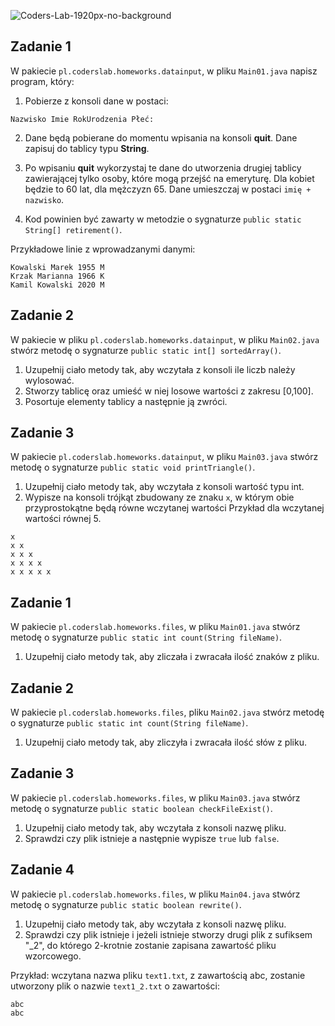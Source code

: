 ![Coders-Lab-1920px-no-background](https://user-images.githubusercontent.com/152855/73064373-5ed69780-3ea1-11ea-8a71-3d370a5e7dd8.png)


## Zadanie 1

W pakiecie `pl.coderslab.homeworks.datainput`, w pliku `Main01.java` napisz program, który:

1. Pobierze z konsoli dane w postaci:
```
Nazwisko Imie RokUrodzenia Płeć:
```
2. Dane będą pobierane do momentu wpisania na konsoli **quit**. Dane zapisuj do tablicy typu **String**.

3. Po wpisaniu **quit** wykorzystaj te dane do utworzenia drugiej tablicy zawierającej tylko osoby, które mogą przejść na emeryturę.
Dla kobiet będzie to 60 lat, dla mężczyzn 65.
Dane umieszczaj w postaci `imię + nazwisko`.

3. Kod powinien być zawarty w metodzie o sygnaturze
 `public static String[] retirement()`.

Przykładowe linie z wprowadzanymi danymi:

```
Kowalski Marek 1955 M
Krzak Marianna 1966 K
Kamil Kowalski 2020 M
```

## Zadanie 2

W pakiecie w pliku `pl.coderslab.homeworks.datainput`, w pliku `Main02.java` stwórz metodę o sygnaturze `public static int[] sortedArray()`.

1. Uzupełnij ciało metody tak, aby wczytała z konsoli ile liczb należy wylosować.
2. Stworzy tablicę oraz umieść w niej losowe wartości z zakresu [0,100].
3. Posortuje elementy tablicy a następnie ją zwróci.

## Zadanie 3

W pakiecie `pl.coderslab.homeworks.datainput`, w pliku `Main03.java` stwórz metodę o sygnaturze `public static void printTriangle()`.

1. Uzupełnij ciało metody tak, aby wczytała z konsoli wartość typu int.
2. Wypisze na konsoli trójkąt zbudowany ze znaku `x`, w którym obie przyprostokątne będą równe wczytanej wartości
Przykład dla wczytanej wartości równej 5.

````
x
x x
x x x
x x x x 
x x x x x
````
## Zadanie 1

W pakiecie `pl.coderslab.homeworks.files`, w pliku `Main01.java` stwórz metodę o sygnaturze `public static int count(String fileName)`.

1. Uzupełnij ciało metody tak, aby zliczała i zwracała ilość znaków z pliku.

## Zadanie 2

W pakiecie `pl.coderslab.homeworks.files`, pliku `Main02.java` stwórz metodę o sygnaturze `public static int count(String fileName)`.

1. Uzupełnij ciało metody tak, aby zliczyła i zwracała ilość słów z pliku.

## Zadanie 3

W pakiecie `pl.coderslab.homeworks.files`, w pliku `Main03.java` stwórz metodę o sygnaturze `public static boolean checkFileExist()`.

1. Uzupełnij ciało metody tak, aby wczytała z konsoli nazwę pliku.
2. Sprawdzi czy plik istnieje a następnie wypisze `true` lub `false`.

## Zadanie 4

W pakiecie `pl.coderslab.homeworks.files`, w pliku `Main04.java` stwórz metodę o sygnaturze `public static boolean rewrite()`.
1. Uzupełnij ciało metody tak, aby wczytała z konsoli  nazwę pliku.
2. Sprawdzi czy plik istnieje i jeżeli istnieje stworzy drugi plik z sufiksem "_2",
 do którego 2-krotnie zostanie zapisana zawartość pliku wzorcowego.

Przykład: 
wczytana nazwa pliku `text1.txt`, z zawartością abc, zostanie utworzony plik o nazwie `text1_2.txt` o zawartości:
````
abc
abc
````
